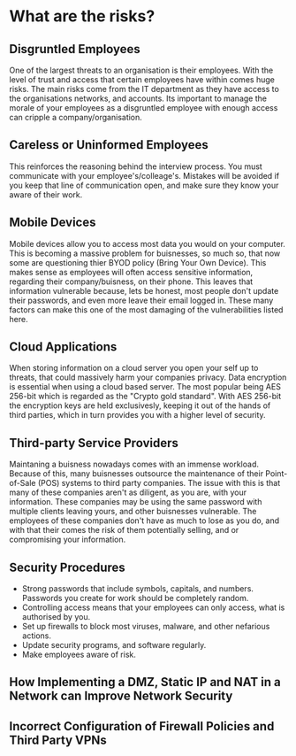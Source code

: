 # What are the risks?

## Disgruntled Employees
One of the largest threats to an organisation is their employees. With the level of trust and access that certain employees have within comes huge risks. The main risks come from the IT department as they have access to the organisations networks, and accounts. Its important to manage the morale of your employees as a disgruntled employee with enough access can cripple a company/organisation.

## Careless or Uninformed Employees
This reinforces the reasoning behind the interview process. You must communicate with your employee's/colleage's. Mistakes will be avoided if you keep that line of communication open, and make sure they know your aware of their work.

## Mobile Devices
Mobile devices allow you to access most data you would on your computer. This is becoming a massive problem for buisnesses, so much so, that now some are questioning thier BYOD policy (Bring Your Own Device). This makes sense as employees will often access sensitive information, regarding their company/buisness, on their phone. This leaves that information vulnerable because, lets be honest, most people don't update their passwords, and even more leave their email logged in. These many factors can make this one of the most damaging of the vulnerabilities listed here.   

## Cloud Applications
When storing information on a cloud server you open your self up to threats, that could massively harm your companies privacy. Data encryption is essential when using a cloud based server. The most popular being AES 256-bit which is regarded as the "Crypto gold standard". With AES 256-bit the encryption keys are held exclusivesly, keeping it out of the hands of third parties, which in turn provides you with a higher level of security.

## Third-party Service Providers
Maintaning a buisness nowadays comes with an immense workload. Because of this, many buisnesses outsource the maintenance of their Point-of-Sale (POS) systems to third party companies. The issue with this is that many of these companies aren't as diligent, as you are, with your information. These companies may be using the same password with multiple clients leaving yours, and other buisnesses vulnerable. The employees of these companies don't have as much to lose as you do, and with that their comes the risk of them potentially selling, and or compromising your information.

## Security Procedures
- Strong passwords that include symbols, capitals, and numbers. Passwords you create for work should be completely random. 
- Controlling access means that your employees can only access, what is authorised by you.
- Set up firewalls to block most viruses, malware, and other nefarious actions.
- Update security programs, and software regularly.
- Make employees aware of risk.

## How Implementing a DMZ, Static IP and NAT in a Network can Improve Network Security

## Incorrect Configuration of Firewall Policies and Third Party VPNs

## 

